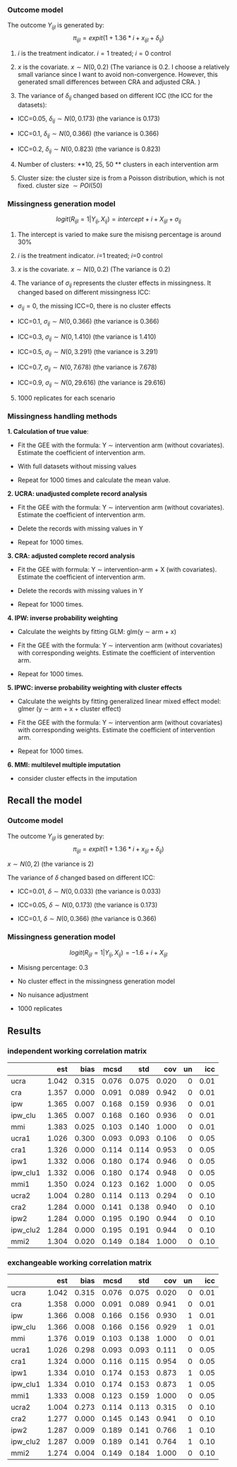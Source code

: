 ### Outcome model

The outcome $Y_{ijl}$ is generated by:
$$\pi_{ijl}=expit(1+ 1.36 * i +  x_{ijl}+\delta_{ij}) $$ 

1. $i$ is the treatment indicator. $i=1$ treated; $i=0$ control

2. $x$ is the covariate. $x \sim N(0,0.2)$ (The variance is 0.2. I choose a relatively small variance since I want to avoid non-convergence. However, this generated small differences between CRA and adjusted CRA. )

3. The variance of $\delta_{ij}$ changed based on different ICC (the ICC for the datasets):

* ICC=0.05, $\delta_{ij} \sim N(0, 0.173)$ (the variance is 0.173)

* ICC=0.1, $\delta_{ij} \sim N(0, 0.366)$ (the variance is 0.366)

* ICC=0.2, $\delta_{ij} \sim N(0, 0.823)$ (the variance is 0.823)

4. Number of clusters: **10, 25, 50 ** clusters in each intervention arm

5. Cluster size: the cluster size is from a Poisson distribution, which is not fixed. cluster size $\sim POI(50)$ 


### Missingness generation model

$$ logit(R_{ijl}=1|Y_{ij},X_{ij})= intercept +  i  +  X_{ijl} + \sigma_{ij} $$
1. The intercept is varied to make sure the misisng percentage is around 30%

2. $i$ is the treatment indicator. $i$=1 treated; $i$=0 control

3. $x$ is the covariate. $x \sim N(0,0.2)$ (The variance is 0.2)

4. The variance of $\sigma_{ij}$ represents the cluster effects in missingness. It changed based on different missingness ICC:

* $\sigma_{ij}=0$, the missing ICC=0, there is no cluster effects

* ICC=0.1, $\sigma_{ij} \sim N(0, 0.366)$ (the variance is 0.366)

* ICC=0.3, $\sigma_{ij} \sim N(0, 1.410)$ (the variance is 1.410)

* ICC=0.5, $\sigma_{ij} \sim N(0, 3.291)$ (the variance is 3.291)

* ICC=0.7, $\sigma_{ij} \sim N(0, 7.678)$ (the variance is 7.678)

* ICC=0.9, $\sigma_{ij} \sim N(0, 29.616)$ (the variance is 29.616)

5. 1000 replicates for each scenario         

### Missingness handling methods

**1. Calculation of true value**: 

* Fit the GEE with the formula: Y $\sim$ intervention arm (without covariates). Estimate the coefficient of intervention arm.  

* With full datasets without missing values

* Repeat for 1000 times and calculate the mean value. 


**2. UCRA: unadjusted complete record analysis**

* Fit the GEE with the formula: Y $\sim$ intervention arm (without covariates). Estimate the coefficient of intervention arm.  

* Delete the records with missing values in Y

* Repeat for 1000 times. 


**3. CRA: adjusted complete record analysis**

* Fit the GEE with formula: Y $\sim$ intervention-arm + X (with covariates). Estimate the coefficient of intervention arm.  

* Delete the records with missing values in Y

* Repeat for 1000 times. 


**4. IPW: inverse probability weighting**

* Calculate the weights by fitting GLM: glm(y $\sim$ arm + x)

* Fit the GEE with the formula: Y $\sim$ intervention arm (without covariates) with corresponding weights. Estimate the coefficient of intervention arm.  

* Repeat for 1000 times. 



**5. IPWC: inverse probability weighting with cluster effects**

* Calculate the weights by fitting generalized linear mixed effect model: glmer (y $\sim$ arm + x + cluster effect)

* Fit the GEE with the formula: Y $\sim$ intervention arm (without covariates) with corresponding weights. Estimate the coefficient of intervention arm.  

* Repeat for 1000 times. 

**6. MMI: multilevel multiple imputation**

* consider cluster effects in the imputation



## Recall the model

### Outcome model

The outcome $Y_{ijl}$ is generated by:
$$\pi_{ijl}=expit(1+ 1.36 * i +  x_{ijl}+\delta_{ij}) $$ 

$x \sim N(0,2)$ (the variance is 2)

The variance of $\delta$ changed based on different ICC:

* ICC=0.01, $\delta \sim N(0, 0.033)$ (the variance is 0.033)

* ICC=0.05, $\delta \sim N(0, 0.173)$ (the variance is 0.173)

* ICC=0.1, $\delta \sim N(0, 0.366)$ (the variance is 0.366)

### Missingness generation model

$$ logit(R_{ijl}=1|Y_{ij},X_{ij})= -1.6 +  i  +  X_{ijl} $$
* Misisng percentage: 0.3

* No cluster effect in the missingness generation model

* No nuisance adjustment

* 1000 replicates

## Results


### independent working correlation matrix

|         |   est|  bias|  mcsd|   std|   cov| un|  icc|
|:--------|-----:|-----:|-----:|-----:|-----:|--:|----:|
|ucra     | 1.042| 0.315| 0.076| 0.075| 0.020|  0| 0.01|
|cra      | 1.357| 0.000| 0.091| 0.089| 0.942|  0| 0.01|
|ipw      | 1.365| 0.007| 0.168| 0.159| 0.936|  0| 0.01|
|ipw_clu  | 1.365| 0.007| 0.168| 0.160| 0.936|  0| 0.01|
|mmi      | 1.383| 0.025| 0.103| 0.140| 1.000|  0| 0.01|
|ucra1    | 1.026| 0.300| 0.093| 0.093| 0.106|  0| 0.05|
|cra1     | 1.326| 0.000| 0.114| 0.114| 0.953|  0| 0.05|
|ipw1     | 1.332| 0.006| 0.180| 0.174| 0.946|  0| 0.05|
|ipw_clu1 | 1.332| 0.006| 0.180| 0.174| 0.948|  0| 0.05|
|mmi1     | 1.350| 0.024| 0.123| 0.162| 1.000|  0| 0.05|
|ucra2    | 1.004| 0.280| 0.114| 0.113| 0.294|  0| 0.10|
|cra2     | 1.284| 0.000| 0.141| 0.138| 0.940|  0| 0.10|
|ipw2     | 1.284| 0.000| 0.195| 0.190| 0.944|  0| 0.10|
|ipw_clu2 | 1.284| 0.000| 0.195| 0.191| 0.944|  0| 0.10|
|mmi2     | 1.304| 0.020| 0.149| 0.184| 1.000|  0| 0.10|

### exchangeable working correlation matrix

|         |   est|  bias|  mcsd|   std|   cov| un|  icc|
|:--------|-----:|-----:|-----:|-----:|-----:|--:|----:|
|ucra     | 1.042| 0.315| 0.076| 0.075| 0.020|  0| 0.01|
|cra      | 1.358| 0.000| 0.091| 0.089| 0.941|  0| 0.01|
|ipw      | 1.366| 0.008| 0.166| 0.156| 0.930|  1| 0.01|
|ipw_clu  | 1.366| 0.008| 0.166| 0.156| 0.929|  1| 0.01|
|mmi      | 1.376| 0.019| 0.103| 0.138| 1.000|  0| 0.01|
|ucra1    | 1.026| 0.298| 0.093| 0.093| 0.111|  0| 0.05|
|cra1     | 1.324| 0.000| 0.116| 0.115| 0.954|  0| 0.05|
|ipw1     | 1.334| 0.010| 0.174| 0.153| 0.873|  1| 0.05|
|ipw_clu1 | 1.334| 0.010| 0.174| 0.153| 0.873|  1| 0.05|
|mmi1     | 1.333| 0.008| 0.123| 0.159| 1.000|  0| 0.05|
|ucra2    | 1.004| 0.273| 0.114| 0.113| 0.315|  0| 0.10|
|cra2     | 1.277| 0.000| 0.145| 0.143| 0.941|  0| 0.10|
|ipw2     | 1.287| 0.009| 0.189| 0.141| 0.766|  1| 0.10|
|ipw_clu2 | 1.287| 0.009| 0.189| 0.141| 0.764|  1| 0.10|
|mmi2     | 1.274| 0.004| 0.149| 0.184| 1.000|  0| 0.10|
